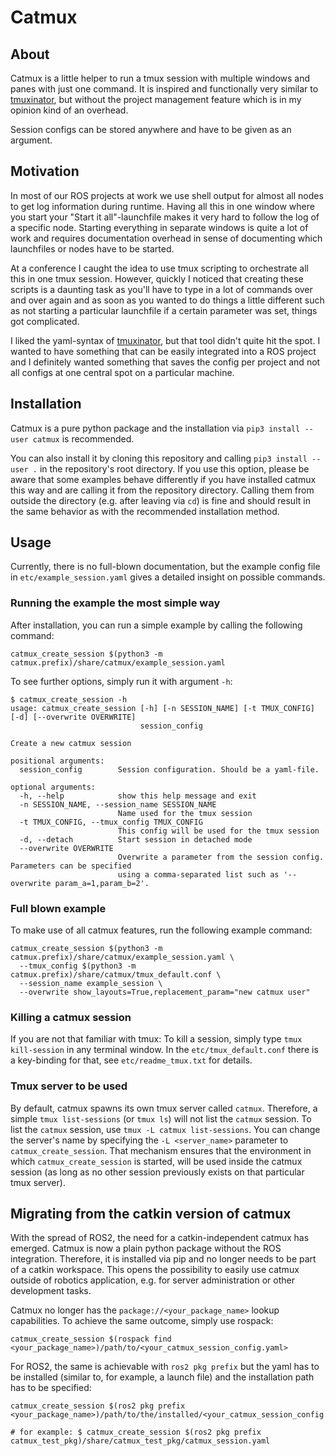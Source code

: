 # Catmux

## About
Catmux is a little helper to run a tmux session with multiple windows and panes with just one
command. It is inspired and functionally very similar to
[tmuxinator](https://github.com/tmuxinator/tmuxinator), but without the project management feature
which is in my opinion kind of an overhead.

Session configs can be stored anywhere and have to be given as an argument.

## Motivation
In most of our ROS projects at work we use shell output for almost all nodes to get log information
during runtime. Having all this in one window where you start your "Start it all"-launchfile makes
it very hard to follow the log of a specific node. Starting everything in separate windows is quite
a lot of work and requires documentation overhead in sense of documenting which launchfiles or nodes
have to be started.

At a conference I caught the idea to use tmux scripting to orchestrate all this in one tmux session.
However, quickly I noticed that creating these scripts is a daunting task as you'll have to type in
a lot of commands over and over again and as soon as you wanted to do things a little different such
as not starting a particular launchfile if a certain parameter was set, things got complicated.

I liked the yaml-syntax of [tmuxinator](https://github.com/tmuxinator/tmuxinator), but that tool
didn't quite hit the spot. I wanted to have something that can be easily integrated into a ROS
project and I definitely wanted something that saves the config per project and not all configs at
one central spot on a particular machine.

## Installation
Catmux is a pure python package and the installation via `pip3 install --user catmux` is recommended.

You can also install it by cloning this repository and calling `pip3 install --user .` in the
repository's root directory. If you use this option, please be aware that some examples behave
differently if you have installed catmux this way and are calling it from the repository directory.
Calling them from outside the directory (e.g. after leaving via `cd`) is fine and should result in
the same behavior as with the recommended installation method.

## Usage
Currently, there is no full-blown documentation, but the example config file in
`etc/example_session.yaml` gives a detailed insight on possible commands.

### Running the example the most simple way
After installation, you can run a simple example by calling the following command:
```
catmux_create_session $(python3 -m catmux.prefix)/share/catmux/example_session.yaml
```

To see further options, simply run it with argument `-h`:
```
$ catmux_create_session -h
usage: catmux_create_session [-h] [-n SESSION_NAME] [-t TMUX_CONFIG] [-d] [--overwrite OVERWRITE]
                             session_config

Create a new catmux session

positional arguments:
  session_config        Session configuration. Should be a yaml-file.

optional arguments:
  -h, --help            show this help message and exit
  -n SESSION_NAME, --session_name SESSION_NAME
                        Name used for the tmux session
  -t TMUX_CONFIG, --tmux_config TMUX_CONFIG
                        This config will be used for the tmux session
  -d, --detach          Start session in detached mode
  --overwrite OVERWRITE
                        Overwrite a parameter from the session config. Parameters can be specified
                        using a comma-separated list such as '--overwrite param_a=1,param_b=2'.
```

### Full blown example
To make use of all catmux features, run the following example command:
```
catmux_create_session $(python3 -m catmux.prefix)/share/catmux/example_session.yaml \
  --tmux_config $(python3 -m catmux.prefix)/share/catmux/tmux_default.conf \
  --session_name example_session \
  --overwrite show_layouts=True,replacement_param="new catmux user"
```

### Killing a catmux session
If you are not that familiar with tmux: To kill a session, simply type `tmux kill-session` in any
terminal window. In the `etc/tmux_default.conf` there is a key-binding for that, see
`etc/readme_tmux.txt` for details.

### Tmux server to be used
By default, catmux spawns its own tmux server called `catmux`. Therefore, a simple
`tmux list-sessions` (or `tmux ls`) will not list the `catmux` session. To list the `catmux`
session, use `tmux -L catmux list-sessions`. You can change the server's name by specifying the
`-L <server_name>` parameter to `catmux_create_session`. That mechanism ensures that the environment
in which `catmux_create_session` is started, will be used inside the catmux session (as long as no
other session previously exists on that particular tmux server).

## Migrating from the catkin version of catmux
With the spread of ROS2, the need for a catkin-independent catmux has emerged.
Catmux is now a plain python package without the ROS integration.
Therefore, it is installed via pip and no longer needs to be part of a catkin workspace.
This opens the possibility to easily use catmux outside of robotics application, e.g. for server
administration or other development tasks.

Catmux no longer has the `package://<your_package_name>` lookup capabilities.
To achieve the same outcome, simply use rospack:
```
catmux_create_session $(rospack find <your_package_name>)/path/to/<your_catmux_session_config.yaml>
```

For ROS2, the same is achievable with `ros2 pkg prefix` but the yaml has to be installed (similar
to, for example, a launch file) and the installation path has to be specified:
```
catmux_create_session $(ros2 pkg prefix <your_package_name>)/path/to/the/installed/<your_catmux_session_config.yaml>

# for example: $ catmux_create_session $(ros2 pkg prefix catmux_test_pkg)/share/catmux_test_pkg/catmux_session.yaml
```

